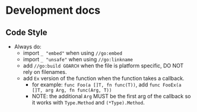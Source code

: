 # Development docs

## Code Style

- Always do:
  - import `_ "embed"` when using `//go:embed`
  - import `_ "unsafe"` when using `//go:linkname`
  - add `//go:build GOARCH` when the file is platform specific, DO NOT rely on filenames.
  - add `Ex` version of the function when the function takes a callback.
    - for example: `func Foo(a []T, fn func(T))`, add `func FooEx(a []T, arg Arg, fn func(Arg, T))`
    - NOTE: the additional `Arg` MUST be the first arg of the callback so it works with `Type.Method` and `(*Type).Method`.
